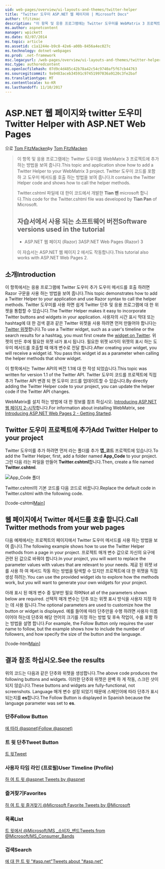 ```yaml
---
uid: web-pages/overview/ui-layouts-and-themes/twitter-helper
title: "Twitter 도우미 ASP.NET 웹 페이지와 | Microsoft Docs"
author: tfitzmac
description: "이 항목 및 응용 프로그램에는 Twitter 도우미를 WebMatrix 3 프로젝트에 추가 하는 방법을 보여 줍니다. Twitter 도우미 코드를 포함 하 고 도우미를 호출 하는 방법을 보여 줍니다. 중..."
ms.author: aspnetcontent
manager: wpickett
ms.date: 02/07/2014
ms.topic: article
ms.assetid: c1a1244e-b9c8-42e6-a00b-8456a4ec027c
ms.technology: dotnet-webpages
ms.prod: .net-framework
msc.legacyurl: /web-pages/overview/ui-layouts-and-themes/twitter-helper
msc.type: authoredcontent
ms.openlocfilehash: 07d9c4d485c42b78a42c54c9740af5f67cb44763
ms.sourcegitcommit: 9a9483aceb34591c97451997036a9120c3fe2baf
ms.translationtype: MT
ms.contentlocale: ko-KR
ms.lasthandoff: 11/10/2017
---
```

<a name="twitter-helper-with-aspnet-web-pages"></a><span data-ttu-id="2faa9-104">ASP.NET 웹 페이지와 twitter 도우미</span><span class="sxs-lookup"><span data-stu-id="2faa9-104">Twitter Helper with ASP.NET Web Pages</span></span>
====================
<span data-ttu-id="2faa9-105">으로 [Tom FitzMacken](https://github.com/tfitzmac)</span><span class="sxs-lookup"><span data-stu-id="2faa9-105">by [Tom FitzMacken](https://github.com/tfitzmac)</span></span>

> <span data-ttu-id="2faa9-106">이 항목 및 응용 프로그램에는 Twitter 도우미를 WebMatrix 3 프로젝트에 추가 하는 방법을 보여 줍니다.</span><span class="sxs-lookup"><span data-stu-id="2faa9-106">This topic and application show how to add a Twitter Helper to your WebMatrix 3 project.</span></span> <span data-ttu-id="2faa9-107">Twitter 도우미 코드를 포함 하 고 도우미 메서드를 호출 하는 방법을 보여 줍니다.</span><span class="sxs-lookup"><span data-stu-id="2faa9-107">It contains the Twitter Helper code and shows how to call the helper methods.</span></span>
> 
> <span data-ttu-id="2faa9-108">Twitter.cshtml 파일에 대 한이 코드에서 개발한 **Tian 팬** microsoft 합니다.</span><span class="sxs-lookup"><span data-stu-id="2faa9-108">This code for the Twitter.cshtml file was developed by **Tian Pan** of Microsoft.</span></span>
> 
> ## <a name="software-versions-used-in-the-tutorial"></a><span data-ttu-id="2faa9-109">자습서에서 사용 되는 소프트웨어 버전</span><span class="sxs-lookup"><span data-stu-id="2faa9-109">Software versions used in the tutorial</span></span>
> 
> 
> - <span data-ttu-id="2faa9-110">ASP.NET 웹 페이지 (Razor) 3</span><span class="sxs-lookup"><span data-stu-id="2faa9-110">ASP.NET Web Pages (Razor) 3</span></span>
>   
> 
> <span data-ttu-id="2faa9-111">이 자습서는 ASP.NET 웹 페이지 2 에서도 작동합니다.</span><span class="sxs-lookup"><span data-stu-id="2faa9-111">This tutorial also works with ASP.NET Web Pages 2.</span></span>


## <a name="introduction"></a><span data-ttu-id="2faa9-112">소개</span><span class="sxs-lookup"><span data-stu-id="2faa9-112">Introduction</span></span>

<span data-ttu-id="2faa9-113">이 항목에서는 응용 프로그램에 Twitter 도우미 추가 도우미 메서드를 호출 하려면 Razor 구문을 사용 하는 방법을 보여 줍니다.</span><span class="sxs-lookup"><span data-stu-id="2faa9-113">This topic demonstrates how to add a Twitter Helper to your application and use Razor syntax to call the helper methods.</span></span> <span data-ttu-id="2faa9-114">Twitter 도우미를 사용 하면 쉽게 Twitter 단추 및 응용 프로그램에 대 한 위젯을 통합할 수 있습니다.</span><span class="sxs-lookup"><span data-stu-id="2faa9-114">The Twitter Helper makes it easy to incorporate Twitter buttons and widgets in your application.</span></span> <span data-ttu-id="2faa9-115">사용자의 시간 표시 막대 또는 hashtag에 대 한 검색 결과 같은 Twitter 위젯을 사용 하려면 먼저 만들어야 합니다는 [Twitter 위젯](https://twitter.com/settings/widgets)합니다.</span><span class="sxs-lookup"><span data-stu-id="2faa9-115">To use a Twitter widget, such as a user's timeline or the search results for a hashtag, you must first create the [widget on Twitter](https://twitter.com/settings/widgets).</span></span> <span data-ttu-id="2faa9-116">위젯의 만든 후에 필요한 위젯 id가 표시 됩니다. 필요한 위젯 id가이 위젯의 표시 하는 도우미 메서드를 호출할 때 매개 변수로 전달 합니다.</span><span class="sxs-lookup"><span data-stu-id="2faa9-116">After creating your widget, you will receive a widget id. You pass this widget id as a parameter when calling the helper methods that show widget.</span></span>

<span data-ttu-id="2faa9-117">이 항목에서는 Twitter API의 버전 1.1에 대 한 작성 되었습니다.</span><span class="sxs-lookup"><span data-stu-id="2faa9-117">This topic was written for version 1.1 of the Twitter API.</span></span> <span data-ttu-id="2faa9-118">Twitter 도우미 코드를 프로젝트에 직접 추가 Twitter API 변경 되 면 도우미 코드를 업데이트할 수 있습니다.</span><span class="sxs-lookup"><span data-stu-id="2faa9-118">By directly adding the Twitter Helper code to your project, you can update the helper code if the Twitter API changes.</span></span>

<span data-ttu-id="2faa9-119">WebMatrix를 설치 하는 방법에 대 한 정보를 참조 하십시오. [Introducing ASP.NET 웹 페이지 2-시작](../getting-started/introducing-aspnet-web-pages-2/getting-started.md)합니다.</span><span class="sxs-lookup"><span data-stu-id="2faa9-119">For information about installing WebMatrix, see [Introducing ASP.NET Web Pages 2 - Getting Started](../getting-started/introducing-aspnet-web-pages-2/getting-started.md).</span></span>

## <a name="add-twitter-helper-to-your-project"></a><span data-ttu-id="2faa9-120">Twitter 도우미 프로젝트에 추가</span><span class="sxs-lookup"><span data-stu-id="2faa9-120">Add Twitter Helper to your project</span></span>

<span data-ttu-id="2faa9-121">Twitter 도우미를 추가 하려면 먼저 라는 폴더를 추가 **앱\_코드** 프로젝트에 있습니다.</span><span class="sxs-lookup"><span data-stu-id="2faa9-121">To add the Twitter Helper, first, add a folder named **App\_Code** to your project.</span></span> <span data-ttu-id="2faa9-122">그런 다음 라는 파일을 만들어 **Twitter.cshtml**합니다.</span><span class="sxs-lookup"><span data-stu-id="2faa9-122">Then, create a file named **Twitter.cshtml**.</span></span>

![App_Code 폴더](twitter-helper/_static/image1.png)

<span data-ttu-id="2faa9-124">Twitter.cshtml의 기본 코드를 다음 코드로 바꿉니다.</span><span class="sxs-lookup"><span data-stu-id="2faa9-124">Replace the default code in Twitter.cshtml with the following code.</span></span>

[!code-cshtml[Main](twitter-helper/samples/sample1.cshtml)]

## <a name="call-twitter-methods-from-your-web-pages"></a><span data-ttu-id="2faa9-125">웹 페이지에서 Twitter 메서드를 호출 합니다.</span><span class="sxs-lookup"><span data-stu-id="2faa9-125">Call Twitter methods from your web pages</span></span>

<span data-ttu-id="2faa9-126">다음 예제에서는 프로젝트의 페이지에서 Twitter 도우미 메서드를 사용 하는 방법을 보여 줍니다.</span><span class="sxs-lookup"><span data-stu-id="2faa9-126">The following example shows how to use the Twitter Helper methods from a page in your project.</span></span> <span data-ttu-id="2faa9-127">프로젝트 매개 변수 값으로 자신의 요구에 관련 된 값으로 바꿔야 합니다.</span><span class="sxs-lookup"><span data-stu-id="2faa9-127">In your project, you will want to replace the parameter values with values that are relevant to your needs.</span></span> <span data-ttu-id="2faa9-128">제공 된 위젯 id를 사용 하 여 메서드 작동 하는 방법을 탐색할 수 있지만 프로젝트에 대 한 위젯을 직접 생성 하려는.</span><span class="sxs-lookup"><span data-stu-id="2faa9-128">You can use the provided widget ids to explore how the methods work, but you will want to generate your own widgets for your project.</span></span>

<span data-ttu-id="2faa9-129">아래 표시 된 매개 변수 중 일부만 필요 하며</span><span class="sxs-lookup"><span data-stu-id="2faa9-129">Not all of the parameters shown below are required.</span></span> <span data-ttu-id="2faa9-130">선택적 매개 변수는 단추 또는 위젯 표시 방식을 사용자 지정 하는 데 사용 됩니다.</span><span class="sxs-lookup"><span data-stu-id="2faa9-130">The optional parameters are used to customize how the button or widget is displayed.</span></span> <span data-ttu-id="2faa9-131">예를 들어에 따라 단추만을 수행 하려면 사용자 이름 이어야 하는데 단추와 해당 언어의 크기를 지정 하는 방법 및 후속 작업이, 수를 포함 하는 방법을 설명 합니다.</span><span class="sxs-lookup"><span data-stu-id="2faa9-131">For example, the Follow Button only requires the user name to follow, but the example shows how to include the number of followers, and how specify the size of the button and the language.</span></span>

[!code-html[Main](twitter-helper/samples/sample2.html)]

## <a name="see-the-results"></a><span data-ttu-id="2faa9-132">결과 참조 하십시오.</span><span class="sxs-lookup"><span data-stu-id="2faa9-132">See the results</span></span>

<span data-ttu-id="2faa9-133">위의 코드는 다음과 같은 단추와 위젯을 생성합니다.</span><span class="sxs-lookup"><span data-stu-id="2faa9-133">The above code produces the following buttons and widgets.</span></span> <span data-ttu-id="2faa9-134">이러한 단추와 위젯은 완벽 하 게 작동, 스크린 샷이 되지 않습니다.</span><span class="sxs-lookup"><span data-stu-id="2faa9-134">These buttons and widgets are fully-functional, not screenshots.</span></span> <span data-ttu-id="2faa9-135">Language 매개 변수 설정 되었기 때문에 스페인어에 따라 단추가 표시 되는지를 **es**합니다.</span><span class="sxs-lookup"><span data-stu-id="2faa9-135">The Follow Button is displayed in Spanish because the language parameter was set to **es**.</span></span>

### <a name="follow-button"></a><span data-ttu-id="2faa9-136">단추</span><span class="sxs-lookup"><span data-stu-id="2faa9-136">Follow Button</span></span>

<span data-ttu-id="2faa9-137">[에 따라 @aspnet)](https://twitter.com/aspnet)<script>! (d, s, id) 함수 {var js fjs d.getElementsByTagName(s) [0], p = /^http:/.test(d.location) =? 'http': 'https'; 경우 (! d.getElementById(id)) {js d.createElement(s); = js.id = js.src; id = p + ': / / platform.twitter.com/widgets.js'; fjs.parentNode.insertBefore (js, fjs);}} (문서, '스크립트 ', ' twitter wjs');</script></span><span class="sxs-lookup"><span data-stu-id="2faa9-137">[Follow @aspnet)](https://twitter.com/aspnet)<script>!function (d, s, id) { var js, fjs = d.getElementsByTagName(s)[0], p = /^http:/.test(d.location) ? 'http' : 'https'; if (!d.getElementById(id)) { js = d.createElement(s); js.id = id; js.src = p + '://platform.twitter.com/widgets.js'; fjs.parentNode.insertBefore(js, fjs); } }(document, 'script', 'twitter-wjs');</script></span></span>

### <a name="tweet-button"></a><span data-ttu-id="2faa9-138">트 윗 단추</span><span class="sxs-lookup"><span data-stu-id="2faa9-138">Tweet Button</span></span>

<span data-ttu-id="2faa9-139">[트 윗](https://twitter.com/share)<script>! (d, s, id) 함수 {var js fjs d.getElementsByTagName(s) [0], p = /^http:/.test(d.location) =? 'http': 'https'; 경우 (! d.getElementById(id)) {js d.createElement(s); = js.id = js.src; id = p + ': / / platform.twitter.com/widgets.js'; fjs.parentNode.insertBefore (js, fjs);}} (문서, '스크립트 ', ' twitter wjs');</script></span><span class="sxs-lookup"><span data-stu-id="2faa9-139">[Tweet](https://twitter.com/share)<script>!function (d, s, id) { var js, fjs = d.getElementsByTagName(s)[0], p = /^http:/.test(d.location) ? 'http' : 'https'; if (!d.getElementById(id)) { js = d.createElement(s); js.id = id; js.src = p + '://platform.twitter.com/widgets.js'; fjs.parentNode.insertBefore(js, fjs); } }(document, 'script', 'twitter-wjs');</script></span></span>

### <a name="user-timeline-profile"></a><span data-ttu-id="2faa9-140">사용자 타임 라인 (프로필)</span><span class="sxs-lookup"><span data-stu-id="2faa9-140">User Timeline (Profile)</span></span>

<span data-ttu-id="2faa9-141">[하 여 트 윗 @aspnet ](https://twitter.com/aspnet) <script>! (d, s, id) 함수 {var js fjs d.getElementsByTagName(s) [0], p = /^http:/.test(d.location) =? 'http': 'https'; 경우 (! d.getElementById(id)) {js d.createElement(s); = js.id = js.src; id = p + ": / / platform.twitter.com/widgets.js"; fjs.parentNode.insertBefore (js, fjs);}} (문서, "script", "twitter wjs");</script></span><span class="sxs-lookup"><span data-stu-id="2faa9-141">[Tweets by @aspnet](https://twitter.com/aspnet)<script>!function (d, s, id) { var js, fjs = d.getElementsByTagName(s)[0], p = /^http:/.test(d.location) ? 'http' : 'https'; if (!d.getElementById(id)) { js = d.createElement(s); js.id = id; js.src = p + "://platform.twitter.com/widgets.js"; fjs.parentNode.insertBefore(js, fjs); } }(document, "script", "twitter-wjs");</script></span></span>

### <a name="favorites"></a><span data-ttu-id="2faa9-142">즐겨찾기</span><span class="sxs-lookup"><span data-stu-id="2faa9-142">Favorites</span></span>

<span data-ttu-id="2faa9-143">[하 여 트 윗 즐겨찾기 @Microsoft ](https://twitter.com/Microsoft/favorites) <script>! (d, s, id) 함수 {var js fjs d.getElementsByTagName(s) [0], p = /^http:/.test(d.location) =? 'http': 'https'; 경우 (! d.getElementById(id)) {js d.createElement(s); = js.id = js.src; id = p + ": / / platform.twitter.com/widgets.js"; fjs.parentNode.insertBefore (js, fjs);}} (문서, "script", "twitter wjs");</script></span><span class="sxs-lookup"><span data-stu-id="2faa9-143">[Favorite Tweets by @Microsoft](https://twitter.com/Microsoft/favorites)<script>!function (d, s, id) { var js, fjs = d.getElementsByTagName(s)[0], p = /^http:/.test(d.location) ? 'http' : 'https'; if (!d.getElementById(id)) { js = d.createElement(s); js.id = id; js.src = p + "://platform.twitter.com/widgets.js"; fjs.parentNode.insertBefore(js, fjs); } }(document, "script", "twitter-wjs");</script></span></span>

### <a name="list"></a><span data-ttu-id="2faa9-144">목록</span><span class="sxs-lookup"><span data-stu-id="2faa9-144">List</span></span>

<span data-ttu-id="2faa9-145">[트 윗에서 @Microsoft/MS \_소비자\_밴드](https://twitter.com/microsoft/ms-consumer-brands/)<script>! (d, s, id) 함수 {var js fjs d.getElementsByTagName(s) [0], p = /^http:/.test(d.location) =? 'http': 'https'; 경우 (! d.getElementById(id)) {js d.createElement(s); = js.id = js.src; id = p + ": / / platform.twitter.com/widgets.js"; fjs.parentNode.insertBefore (js, fjs);}} (문서, "script", "twitter wjs");</script></span><span class="sxs-lookup"><span data-stu-id="2faa9-145">[Tweets from @Microsoft/MS\_Consumer\_Bands](https://twitter.com/microsoft/ms-consumer-brands/)<script>!function (d, s, id) { var js, fjs = d.getElementsByTagName(s)[0], p = /^http:/.test(d.location) ? 'http' : 'https'; if (!d.getElementById(id)) { js = d.createElement(s); js.id = id; js.src = p + "://platform.twitter.com/widgets.js"; fjs.parentNode.insertBefore(js, fjs); } }(document, "script", "twitter-wjs");</script></span></span>

### <a name="search"></a><span data-ttu-id="2faa9-146">검색</span><span class="sxs-lookup"><span data-stu-id="2faa9-146">Search</span></span>

<span data-ttu-id="2faa9-147">[에 대 한 트 윗 &quot;#asp.net&quot;](https://twitter.com/search?q=%23asp.net)<script>! (d, s, id) 함수 {var js fjs d.getElementsByTagName(s) [0], p = /^http:/.test(d.location) =? 'http': 'https'; 경우 (! d.getElementById(id)) {js d.createElement(s); = js.id = js.src; id = p + ": / / platform.twitter.com/widgets.js"; fjs.parentNode.insertBefore (js, fjs);}} (문서, "script", "twitter wjs");</script></span><span class="sxs-lookup"><span data-stu-id="2faa9-147">[Tweets about &quot;#asp.net&quot;](https://twitter.com/search?q=%23asp.net)<script>!function (d, s, id) { var js, fjs = d.getElementsByTagName(s)[0], p = /^http:/.test(d.location) ? 'http' : 'https'; if (!d.getElementById(id)) { js = d.createElement(s); js.id = id; js.src = p + "://platform.twitter.com/widgets.js"; fjs.parentNode.insertBefore(js, fjs); } }(document, "script", "twitter-wjs");</script></span></span>
